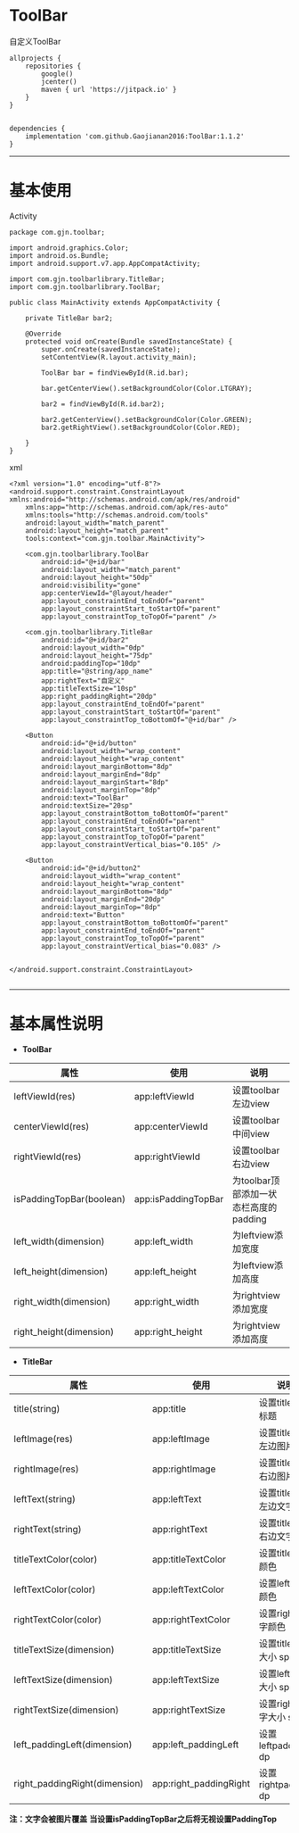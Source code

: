 # ToolBar
自定义ToolBar

```
allprojects {
    repositories {
        google()
        jcenter()
        maven { url 'https://jitpack.io' }
    }
}


dependencies {
    implementation 'com.github.Gaojianan2016:ToolBar:1.1.2'
}
```

------------------------

# 基本使用
Activity

```
package com.gjn.toolbar;

import android.graphics.Color;
import android.os.Bundle;
import android.support.v7.app.AppCompatActivity;

import com.gjn.toolbarlibrary.TitleBar;
import com.gjn.toolbarlibrary.ToolBar;

public class MainActivity extends AppCompatActivity {

    private TitleBar bar2;

    @Override
    protected void onCreate(Bundle savedInstanceState) {
        super.onCreate(savedInstanceState);
        setContentView(R.layout.activity_main);

        ToolBar bar = findViewById(R.id.bar);

        bar.getCenterView().setBackgroundColor(Color.LTGRAY);

        bar2 = findViewById(R.id.bar2);

        bar2.getCenterView().setBackgroundColor(Color.GREEN);
        bar2.getRightView().setBackgroundColor(Color.RED);

    }
}

```

xml

```
<?xml version="1.0" encoding="utf-8"?>
<android.support.constraint.ConstraintLayout xmlns:android="http://schemas.android.com/apk/res/android"
    xmlns:app="http://schemas.android.com/apk/res-auto"
    xmlns:tools="http://schemas.android.com/tools"
    android:layout_width="match_parent"
    android:layout_height="match_parent"
    tools:context="com.gjn.toolbar.MainActivity">

    <com.gjn.toolbarlibrary.ToolBar
        android:id="@+id/bar"
        android:layout_width="match_parent"
        android:layout_height="50dp"
        android:visibility="gone"
        app:centerViewId="@layout/header"
        app:layout_constraintEnd_toEndOf="parent"
        app:layout_constraintStart_toStartOf="parent"
        app:layout_constraintTop_toTopOf="parent" />

    <com.gjn.toolbarlibrary.TitleBar
        android:id="@+id/bar2"
        android:layout_width="0dp"
        android:layout_height="75dp"
        android:paddingTop="10dp"
        app:title="@string/app_name"
        app:rightText="自定义"
        app:titleTextSize="10sp"
        app:right_paddingRight="20dp"
        app:layout_constraintEnd_toEndOf="parent"
        app:layout_constraintStart_toStartOf="parent"
        app:layout_constraintTop_toBottomOf="@+id/bar" />

    <Button
        android:id="@+id/button"
        android:layout_width="wrap_content"
        android:layout_height="wrap_content"
        android:layout_marginBottom="8dp"
        android:layout_marginEnd="8dp"
        android:layout_marginStart="8dp"
        android:layout_marginTop="8dp"
        android:text="ToolBar"
        android:textSize="20sp"
        app:layout_constraintBottom_toBottomOf="parent"
        app:layout_constraintEnd_toEndOf="parent"
        app:layout_constraintStart_toStartOf="parent"
        app:layout_constraintTop_toTopOf="parent"
        app:layout_constraintVertical_bias="0.105" />

    <Button
        android:id="@+id/button2"
        android:layout_width="wrap_content"
        android:layout_height="wrap_content"
        android:layout_marginBottom="8dp"
        android:layout_marginEnd="20dp"
        android:layout_marginTop="8dp"
        android:text="Button"
        app:layout_constraintBottom_toBottomOf="parent"
        app:layout_constraintEnd_toEndOf="parent"
        app:layout_constraintTop_toTopOf="parent"
        app:layout_constraintVertical_bias="0.083" />


</android.support.constraint.ConstraintLayout>


```

---------------------

 # 基本属性说明
- **ToolBar**

|属性|使用|说明|
|-|-|-|
|leftViewId(res)|app:leftViewId|设置toolbar左边view|
|centerViewId(res)|app:centerViewId|设置toolbar中间view|
|rightViewId(res)|app:rightViewId|设置toolbar右边view|
|isPaddingTopBar(boolean)|app:isPaddingTopBar|为toolbar顶部添加一状态栏高度的padding|
|left_width(dimension)|app:left_width|为leftview添加宽度|
|left_height(dimension)|app:left_height|为leftview添加高度|
|right_width(dimension)|app:right_width|为rightview添加宽度|
|right_height(dimension)|app:right_height|为rightview添加高度|

- **TitleBar**

|属性|使用|说明|
|-|-|-|
|title(string)|app:title|设置titlebar标题|
|leftImage(res)|app:leftImage|设置titlebar左边图片|
|rightImage(res)|app:rightImage|设置titlebar右边图片|
|leftText(string)|app:leftText|设置titlebar左边文字|
|rightText(string)|app:rightText|设置titlebar右边文字|
|titleTextColor(color)|app:titleTextColor|设置title文字颜色|
|leftTextColor(color)|app:leftTextColor|设置left文字颜色|
|rightTextColor(color)|app:rightTextColor|设置right文字颜色|
|titleTextSize(dimension)|app:titleTextSize|设置title文字大小 sp|
|leftTextSize(dimension)|app:leftTextSize|设置left文字大小 sp|
|rightTextSize(dimension)|app:rightTextSize|设置right文字大小 sp|
|left_paddingLeft(dimension)|app:left_paddingLeft|设置leftpadding dp|
|right_paddingRight(dimension)|app:right_paddingRight|设置rightpadding dp|

**注：文字会被图片覆盖**
**当设置isPaddingTopBar之后将无视设置PaddingTop**

